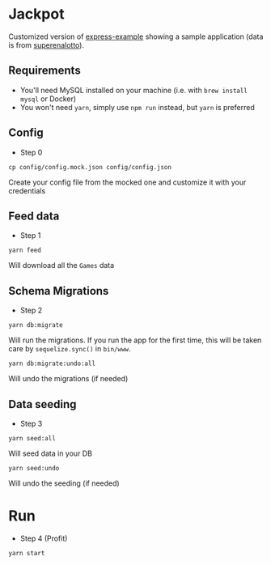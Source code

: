 # Jackpot

Customized version of [express-example](https://github.com/sequelize/express-example) showing a sample application (data is from [superenalotto](https://www.sisal.it/superenalotto/estrazioni)).

## Requirements
* You'll need MySQL installed on your machine (i.e. with `brew install mysql` or Docker)
* You won't need `yarn`, simply use `npm run` instead, but `yarn` is preferred

## Config
* Step 0
```shell
cp config/config.mock.json config/config.json
```
Create your config file from the mocked one and customize it with your credentials

## Feed data

* Step 1
```shell
yarn feed
```

Will download all the `Games` data

## Schema Migrations

* Step 2
```shell
yarn db:migrate
```

Will run the migrations. If you run the app for the first time, this will be taken care by `sequelize.sync()` in `bin/www`.

```shell
yarn db:migrate:undo:all
```

Will undo the migrations (if needed)

## Data seeding

* Step 3
```shell
yarn seed:all
```

Will seed data in your DB

```shell
yarn seed:undo
```

Will undo the seeding (if needed)

# Run

* Step 4 (Profit)
```shell
yarn start
```
